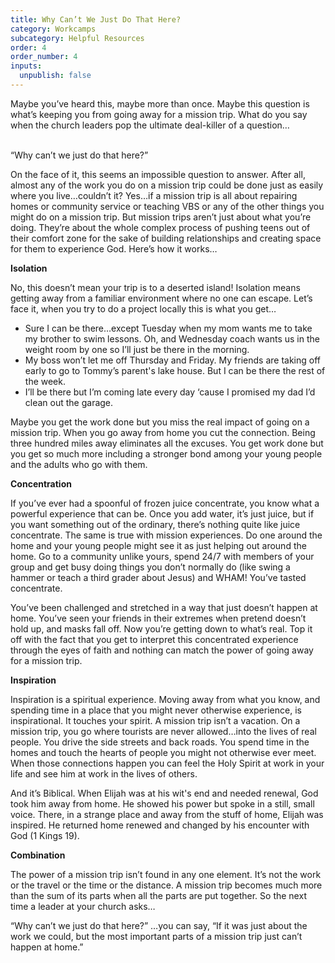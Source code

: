 ```yaml
---
title: Why Can’t We Just Do That Here?
category: Workcamps
subcategory: Helpful Resources
order: 4
order_number: 4
inputs:
  unpublish: false
---
```


Maybe you’ve heard this, maybe more than once. Maybe this question is what’s keeping you from going away for a mission trip. What do you say when the church leaders pop the ultimate deal-killer of a question…<br>&nbsp;

“Why can’t we just do that here?”

On the face of it, this seems an impossible question to answer. After all, almost any of the work you do on a mission trip could be done just as easily where you live…couldn’t it? Yes…if a mission trip is all about repairing homes or community service or teaching VBS or any of the other things you might do on a mission trip. But mission trips aren’t just about what you’re doing. They’re about the whole complex process of pushing teens out of their comfort zone for the sake of building relationships and creating space for them to experience God. Here’s how it works…

**Isolation**

No, this doesn’t mean your trip is to a deserted island\! Isolation means getting away from a familiar environment where no one can escape. Let’s face it, when you try to do a project locally this is what you get…

* Sure I can be there…except Tuesday when my mom wants me to take my brother to swim lessons. Oh, and Wednesday coach wants us in the weight room by one so I’ll just be there in the morning.
* My boss won’t let me off Thursday and Friday. My friends are taking off early to go to Tommy’s parent's lake house. But I can be there the rest of the week.
* I’ll be there but I’m coming late every day ‘cause I promised my dad I’d clean out the garage.

Maybe you get the work done but you miss the real impact of going on a mission trip. When you go away from home you cut the connection. Being three hundred miles away eliminates all the excuses. You get work done but you get so much more including a stronger bond among your young people and the adults who go with them.

**Concentration**

If you’ve ever had a spoonful of frozen juice concentrate, you know what a powerful experience that can be. Once you add water, it’s just juice, but if you want something out of the ordinary, there’s nothing quite like juice concentrate. The same is true with mission experiences. Do one around the home and your young people might see it as just helping out around the home. Go to a community unlike yours, spend 24/7 with members of your group and get busy doing things you don’t normally do (like swing a hammer or teach a third grader about Jesus) and WHAM\! You’ve tasted concentrate.

You’ve been challenged and stretched in a way that just doesn’t happen at home. You’ve seen your friends in their extremes when pretend doesn’t hold up, and masks fall off. Now you’re getting down to what’s real. Top it off with the fact that you get to interpret this concentrated experience through the eyes of faith and nothing can match the power of going away for a mission trip.

**Inspiration**

Inspiration is a spiritual experience. Moving away from what you know, and spending time in a place that you might never otherwise experience, is inspirational. It touches your spirit. A mission trip isn’t a vacation. On a mission trip, you go where tourists are never allowed…into the lives of real people. You drive the side streets and back roads. You spend time in the homes and touch the hearts of people you might not otherwise ever meet. When those connections happen you can feel the Holy Spirit at work in your life and see him at work in the lives of others.

And it’s Biblical. When Elijah was at his wit's end and needed renewal, God took him away from home. He showed his power but spoke in a still, small voice. There, in a strange place and away from the stuff of home, Elijah was inspired. He returned home renewed and changed by his encounter with God (1 Kings 19).

**Combination**

The power of a mission trip isn’t found in any one element. It’s not the work or the travel or the time or the distance. A mission trip becomes much more than the sum of its parts when all the parts are put together. So the next time a leader at your church asks…

“Why can’t we just do that here?” …you can say, “If it was just about the work we could, but the most important parts of a mission trip just can’t happen at home.”

